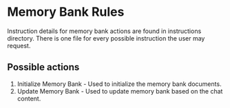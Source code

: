 # Memory Bank Rules

Instruction details for memory bank actions are found in instructions directory.
There is one file for every possible instruction the user may request.

## Possible actions

1. Initialize Memory Bank - Used to initialize the memory bank documents.
2. Update Memory Bank - Used to update memory bank based on the chat content.

